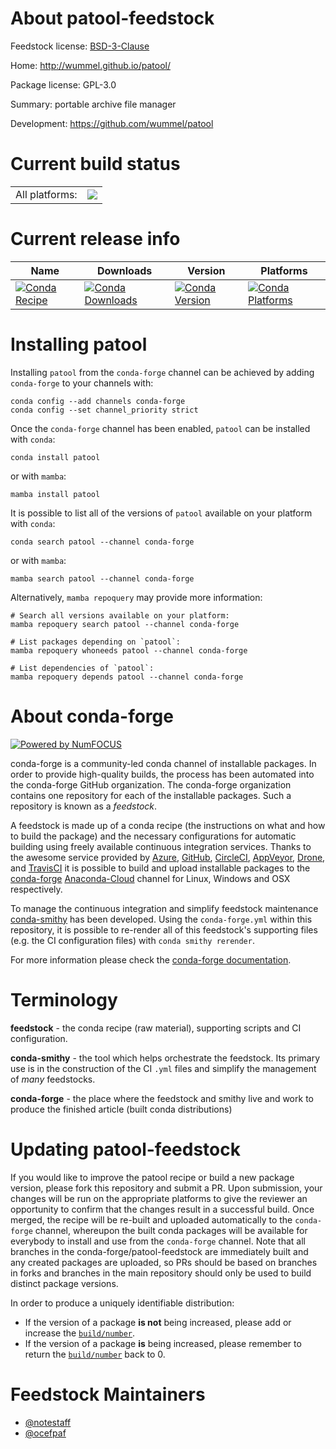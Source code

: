 About patool-feedstock
======================

Feedstock license: [BSD-3-Clause](https://github.com/conda-forge/patool-feedstock/blob/main/LICENSE.txt)

Home: http://wummel.github.io/patool/

Package license: GPL-3.0

Summary: portable archive file manager

Development: https://github.com/wummel/patool

Current build status
====================


<table><tr><td>All platforms:</td>
    <td>
      <a href="https://dev.azure.com/conda-forge/feedstock-builds/_build/latest?definitionId=761&branchName=main">
        <img src="https://dev.azure.com/conda-forge/feedstock-builds/_apis/build/status/patool-feedstock?branchName=main">
      </a>
    </td>
  </tr>
</table>

Current release info
====================

| Name | Downloads | Version | Platforms |
| --- | --- | --- | --- |
| [![Conda Recipe](https://img.shields.io/badge/recipe-patool-green.svg)](https://anaconda.org/conda-forge/patool) | [![Conda Downloads](https://img.shields.io/conda/dn/conda-forge/patool.svg)](https://anaconda.org/conda-forge/patool) | [![Conda Version](https://img.shields.io/conda/vn/conda-forge/patool.svg)](https://anaconda.org/conda-forge/patool) | [![Conda Platforms](https://img.shields.io/conda/pn/conda-forge/patool.svg)](https://anaconda.org/conda-forge/patool) |

Installing patool
=================

Installing `patool` from the `conda-forge` channel can be achieved by adding `conda-forge` to your channels with:

```
conda config --add channels conda-forge
conda config --set channel_priority strict
```

Once the `conda-forge` channel has been enabled, `patool` can be installed with `conda`:

```
conda install patool
```

or with `mamba`:

```
mamba install patool
```

It is possible to list all of the versions of `patool` available on your platform with `conda`:

```
conda search patool --channel conda-forge
```

or with `mamba`:

```
mamba search patool --channel conda-forge
```

Alternatively, `mamba repoquery` may provide more information:

```
# Search all versions available on your platform:
mamba repoquery search patool --channel conda-forge

# List packages depending on `patool`:
mamba repoquery whoneeds patool --channel conda-forge

# List dependencies of `patool`:
mamba repoquery depends patool --channel conda-forge
```


About conda-forge
=================

[![Powered by
NumFOCUS](https://img.shields.io/badge/powered%20by-NumFOCUS-orange.svg?style=flat&colorA=E1523D&colorB=007D8A)](https://numfocus.org)

conda-forge is a community-led conda channel of installable packages.
In order to provide high-quality builds, the process has been automated into the
conda-forge GitHub organization. The conda-forge organization contains one repository
for each of the installable packages. Such a repository is known as a *feedstock*.

A feedstock is made up of a conda recipe (the instructions on what and how to build
the package) and the necessary configurations for automatic building using freely
available continuous integration services. Thanks to the awesome service provided by
[Azure](https://azure.microsoft.com/en-us/services/devops/), [GitHub](https://github.com/),
[CircleCI](https://circleci.com/), [AppVeyor](https://www.appveyor.com/),
[Drone](https://cloud.drone.io/welcome), and [TravisCI](https://travis-ci.com/)
it is possible to build and upload installable packages to the
[conda-forge](https://anaconda.org/conda-forge) [Anaconda-Cloud](https://anaconda.org/)
channel for Linux, Windows and OSX respectively.

To manage the continuous integration and simplify feedstock maintenance
[conda-smithy](https://github.com/conda-forge/conda-smithy) has been developed.
Using the ``conda-forge.yml`` within this repository, it is possible to re-render all of
this feedstock's supporting files (e.g. the CI configuration files) with ``conda smithy rerender``.

For more information please check the [conda-forge documentation](https://conda-forge.org/docs/).

Terminology
===========

**feedstock** - the conda recipe (raw material), supporting scripts and CI configuration.

**conda-smithy** - the tool which helps orchestrate the feedstock.
                   Its primary use is in the construction of the CI ``.yml`` files
                   and simplify the management of *many* feedstocks.

**conda-forge** - the place where the feedstock and smithy live and work to
                  produce the finished article (built conda distributions)


Updating patool-feedstock
=========================

If you would like to improve the patool recipe or build a new
package version, please fork this repository and submit a PR. Upon submission,
your changes will be run on the appropriate platforms to give the reviewer an
opportunity to confirm that the changes result in a successful build. Once
merged, the recipe will be re-built and uploaded automatically to the
`conda-forge` channel, whereupon the built conda packages will be available for
everybody to install and use from the `conda-forge` channel.
Note that all branches in the conda-forge/patool-feedstock are
immediately built and any created packages are uploaded, so PRs should be based
on branches in forks and branches in the main repository should only be used to
build distinct package versions.

In order to produce a uniquely identifiable distribution:
 * If the version of a package **is not** being increased, please add or increase
   the [``build/number``](https://docs.conda.io/projects/conda-build/en/latest/resources/define-metadata.html#build-number-and-string).
 * If the version of a package **is** being increased, please remember to return
   the [``build/number``](https://docs.conda.io/projects/conda-build/en/latest/resources/define-metadata.html#build-number-and-string)
   back to 0.

Feedstock Maintainers
=====================

* [@notestaff](https://github.com/notestaff/)
* [@ocefpaf](https://github.com/ocefpaf/)

